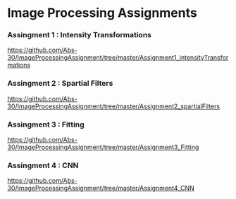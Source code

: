 # **Image Processing Assignments**

### **Assingment 1** : Intensity Transformations  
https://github.com/Abs-30/ImageProcessingAssignment/tree/master/Assignment1_intensityTransformations

### **Assingment 2** : Spartial Filters  
https://github.com/Abs-30/ImageProcessingAssignment/tree/master/Assignment2_spartialFilters  

### **Assingment 3** : Fitting  
https://github.com/Abs-30/ImageProcessingAssignment/tree/master/Assignment3_Fitting  

### **Assingment 4** : CNN  
https://github.com/Abs-30/ImageProcessingAssignment/tree/master/Assignment4_CNN  

